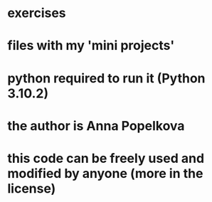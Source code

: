 # exercises
# files with my 'mini projects'
# python required to run it (Python 3.10.2)
# the author is Anna Popelkova
# this code can be freely used and modified by anyone (more in the license)
